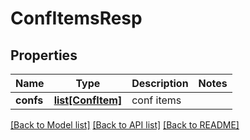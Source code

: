 # ConfItemsResp

## Properties
Name | Type | Description | Notes
------------ | ------------- | ------------- | -------------
**confs** | [**list[ConfItem]**](ConfItem.md) | conf items | 

[[Back to Model list]](../README.md#documentation-for-models) [[Back to API list]](../README.md#documentation-for-api-endpoints) [[Back to README]](../README.md)


